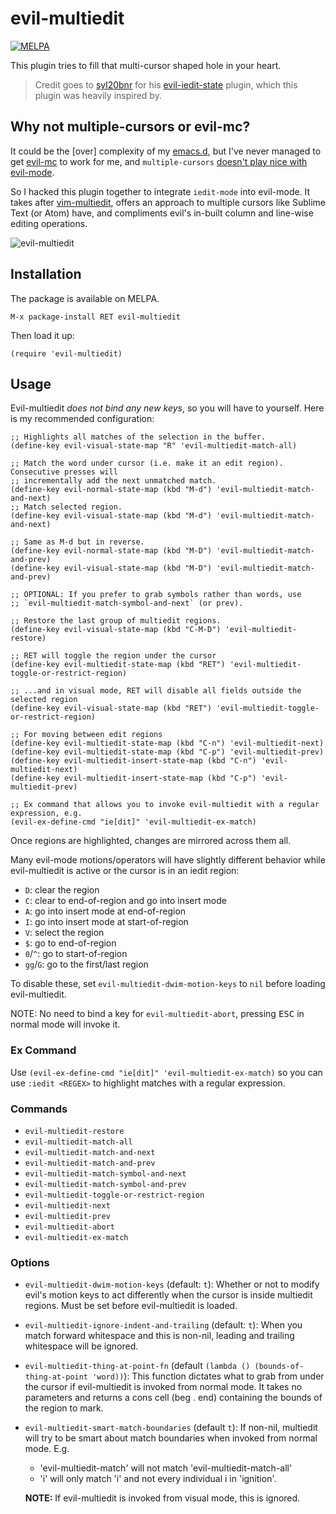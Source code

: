 # evil-multiedit
[![MELPA](http://melpa.org/packages/evil-multiedit-badge.svg)](http://melpa.org/#/evil-multiedit)

This plugin tries to fill that multi-cursor shaped hole in your heart.

> Credit goes to [syl20bnr] for his [evil-iedit-state] plugin, which this
  plugin was heavily inspired by.

## Why not multiple-cursors or evil-mc?

It could be the [over] complexity of my [emacs.d], but I've never managed to
get [evil-mc] to work for me, and
`multiple-cursors` [doesn't play nice with
evil-mode](https://github.com/magnars/multiple-cursors.el/issues/17).

So I hacked this plugin together to integrate `iedit-mode` into evil-mode. It takes
after [vim-multiedit], offers an approach to multiple cursors like Sublime Text (or
Atom) have, and compliments evil's in-built column and line-wise editing operations.

![evil-multiedit](/../screenshots/main.gif?raw=true)

## Installation

The package is available on MELPA.

`M-x package-install RET evil-multiedit`

Then load it up:

`(require 'evil-multiedit)`

## Usage

Evil-multiedit *does not bind any new keys*, so you will have to yourself. Here is my
recommended configuration:

```elisp
;; Highlights all matches of the selection in the buffer.
(define-key evil-visual-state-map "R" 'evil-multiedit-match-all)

;; Match the word under cursor (i.e. make it an edit region). Consecutive presses will
;; incrementally add the next unmatched match.
(define-key evil-normal-state-map (kbd "M-d") 'evil-multiedit-match-and-next)
;; Match selected region.
(define-key evil-visual-state-map (kbd "M-d") 'evil-multiedit-match-and-next)

;; Same as M-d but in reverse.
(define-key evil-normal-state-map (kbd "M-D") 'evil-multiedit-match-and-prev)
(define-key evil-visual-state-map (kbd "M-D") 'evil-multiedit-match-and-prev)

;; OPTIONAL: If you prefer to grab symbols rather than words, use
;; `evil-multiedit-match-symbol-and-next` (or prev).

;; Restore the last group of multiedit regions.
(define-key evil-visual-state-map (kbd "C-M-D") 'evil-multiedit-restore)

;; RET will toggle the region under the cursor
(define-key evil-multiedit-state-map (kbd "RET") 'evil-multiedit-toggle-or-restrict-region)

;; ...and in visual mode, RET will disable all fields outside the selected region
(define-key evil-visual-state-map (kbd "RET") 'evil-multiedit-toggle-or-restrict-region)

;; For moving between edit regions
(define-key evil-multiedit-state-map (kbd "C-n") 'evil-multiedit-next)
(define-key evil-multiedit-state-map (kbd "C-p") 'evil-multiedit-prev)
(define-key evil-multiedit-insert-state-map (kbd "C-n") 'evil-multiedit-next)
(define-key evil-multiedit-insert-state-map (kbd "C-p") 'evil-multiedit-prev)

;; Ex command that allows you to invoke evil-multiedit with a regular expression, e.g.
(evil-ex-define-cmd "ie[dit]" 'evil-multiedit-ex-match)
```

Once regions are highlighted, changes are mirrored across them all.

Many evil-mode motions/operators will have slightly different behavior while
evil-multiedit is active or the cursor is in an iedit region:

* `D`: clear the region
* `C`: clear to end-of-region and go into insert mode
* `A`: go into insert mode at end-of-region
* `I`: go into insert mode at start-of-region
* `V`: select the region
* `$`: go to end-of-region
* `0`/`^`: go to start-of-region
* `gg`/`G`: go to the first/last region

To disable these, set `evil-multiedit-dwim-motion-keys` to `nil` before loading
evil-multiedit.

NOTE: No need to bind a key for `evil-multiedit-abort`, pressing <kbd>ESC</kbd> in normal
mode will invoke it.

### Ex Command

Use `(evil-ex-define-cmd "ie[dit]" 'evil-multiedit-ex-match)` so you can use
`:iedit <REGEX>` to highlight matches with a regular expression.

### Commands

* `evil-multiedit-restore`
* `evil-multiedit-match-all`
* `evil-multiedit-match-and-next`
* `evil-multiedit-match-and-prev`
* `evil-multiedit-match-symbol-and-next`
* `evil-multiedit-match-symbol-and-prev`
* `evil-multiedit-toggle-or-restrict-region`
* `evil-multiedit-next`
* `evil-multiedit-prev`
* `evil-multiedit-abort`
* `evil-multiedit-ex-match`

### Options

* `evil-multiedit-dwim-motion-keys` (default: `t`): Whether or not to modify evil's motion
  keys to act differently when the cursor is inside multiedit regions. Must be set before
  evil-multiedit is loaded.
* `evil-multiedit-ignore-indent-and-trailing` (default: `t`): When you match forward
  whitespace and this is non-nil, leading and trailing whitespace will be ignored.
* `evil-multiedit-thing-at-point-fn` (default `(lambda () (bounds-of-thing-at-point
  'word))`): This function dictates what to grab from under the cursor if evil-multiedit
  is invoked from normal mode. It takes no parameters and returns a cons cell (beg . end)
  containing the bounds of the region to mark.
* `evil-multiedit-smart-match-boundaries` (default `t`): If non-nil, multiedit will try to
  be smart about match boundaries when invoked from normal mode. E.g.
  + 'evil-multiedit-match' will not match 'evil-multiedit-match-all'
  + 'i' will only match 'i' and not every individual i in 'ignition'.

  **NOTE:** If evil-multiedit is invoked from visual mode, this is ignored.


[evil-mode]: https://bitbucket.org/lyro/evil/wiki/Home
[vim-multiedit]: https://github.com/hlissner/vim-multiedit
[syl20bnr]: https://github.com/syl20bnr
[evil-iedit-state]: https://github.com/syl20bnr/evil-iedit-state
[emacs.d]: https://github.com/hlissner/emacs.d
[evil-mc]: https://github.com/gabesoft/evil-mc
